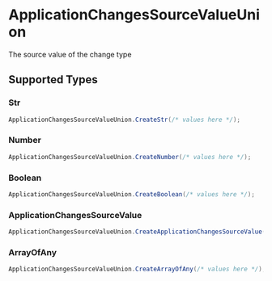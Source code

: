 # ApplicationChangesSourceValueUnion

The source value of the change type


## Supported Types

### Str

```csharp
ApplicationChangesSourceValueUnion.CreateStr(/* values here */);
```

### Number

```csharp
ApplicationChangesSourceValueUnion.CreateNumber(/* values here */);
```

### Boolean

```csharp
ApplicationChangesSourceValueUnion.CreateBoolean(/* values here */);
```

### ApplicationChangesSourceValue

```csharp
ApplicationChangesSourceValueUnion.CreateApplicationChangesSourceValue(/* values here */);
```

### ArrayOfAny

```csharp
ApplicationChangesSourceValueUnion.CreateArrayOfAny(/* values here */);
```
